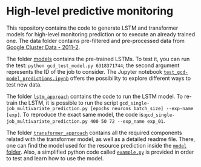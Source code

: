 # High-level predictive monitoring

This repository contains the code to generate LSTM and transformer models for high-level monitoring prediction or to execute an already trained one.
The data folder contains pre-filtered and pre-processed data from [Google Cluster Data - 2011-2](https://github.com/google/cluster-data/blob/master/ClusterData2011_2.md).

The folder [models](https://github.com/polaris-slo-cloud/predictive-monitoring/tree/master/models/lstm_batch72_neurons50_epochs400_do0) contains the pre-trained LSTMs. To test it, you can run the test: `python gcd_test_model.py 6318371744`; the second argument represents the ID of the job to consider. The Jupyter notebook [`test_gcd-model_predictions.ipynb`](https://github.com/polaris-slo-cloud/predictive-monitoring/tree/master/lstm_approach/test_gcd-model_predictions.ipynb) offers the possibility to explore different ways to test new data.

The folder [`lstm_approach`](https://github.com/polaris-slo-cloud/predictive-monitoring/tree/master/lstm_approach) contains the code to run the LSTM model. To re-train the LSTM, it is possible to run the script `gcd_single-job_multivariate_prediction.py [epochs neurons batch_size] --exp-name [exp]`. To reproduce the exact same model, the code is:`gcd_single-job_multivariate_prediction.py 400 50 72 --exp_name exp_01`.

The folder [`transformer_approach`](https://github.com/polaris-slo-cloud/predictive-monitoring/tree/master/transformer_approach) contains all the required components related with the transformer model, as well as a detailed readme file. There, one can find the model used for the resource prediction inside the [`model` folder](https://github.com/polaris-slo-cloud/predictive-monitoring/tree/master/transformer_approach/models). Also, a simplified python code called [`example.py`](https://github.com/polaris-slo-cloud/predictive-monitoring/tree/master/transformer_approach/example.py) is provided in order to test and learn how to use the model.
